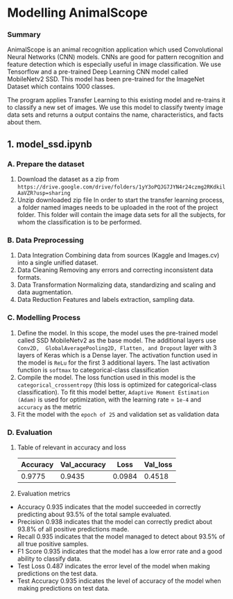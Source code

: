 # Modelling AnimalScope 

### Summary
AnimalScope is an animal recognition application which used Convolutional Neural Networks (CNN) models. CNNs are good for pattern recognition and feature detection which is especially useful in image classification. We use Tensorflow and a pre-trained Deep Learning CNN model called MobileNetv2 SSD. This model has been pre-trained for the ImageNet Dataset which contains 1000 classes. 

The program applies Transfer Learning to this existing model and re-trains it to classify a new set of images. We use this model to classify twenty image data sets and returns a output contains the name, characteristics, and facts about them.


## 1. model_ssd.ipynb
### A. Prepare the dataset
1. Download the dataset as a zip from `https://drive.google.com/drive/folders/1yY3oPQJG7JYN4r24czmg2RKdkilAaVZR?usp=sharing` 
2. Unzip downloaded zip file
In order to start the transfer learning process, a folder named images needs to be uploaded in the root of the project folder. This folder will contain the image data sets for all the subjects, for whom the classification is to be performed.

### B. Data Preprocessing
1. Data Integration
Combining data from sources (Kaggle and Images.cv) into a single unified dataset.
2. Data Cleaning
Removing any errors and correcting inconsistent data formats.
3. Data Transformation
Normalizing data, standardizing and scaling and data augmentation.
4. Data Reduction
Features and labels extraction, sampling data.

### C. Modelling Process
1. Define the model. In this scope, the model uses the pre-trained model called SSD MobileNetv2 as the base model. The additional layers use `Conv2D,  GlobalAveragePooling2D, Flatten, and Dropout` layer with 3 layers of Keras which is a Dense layer. The activation function used in the model is `ReLu` for the first 3 additional layers. The last activation function is `softmax` to categorical-class classification
2. Compile the model. The loss function used in this model is the `categorical_crossentropy` (this loss is optimized for categorical-class classification). To fit this model better, `Adaptive Moment Estimation (Adam)` is used for optimization, with the learning rate = `1e-4` and `accuracy` as the metric
3. Fit the model with the `epoch of 25` and validation set as validation data

### D. Evaluation
1. Table of relevant in accuracy and loss

   | Accuracy | Val_accuracy | Loss   | Val_loss |  
   | -------- | ------------ | ------ | -------- |
   | 0.9775   | 0.9435       | 0.0984 | 0.4518   |

2. Evaluation metrics
* Accuracy 0.935 indicates that the model succeeded in correctly predicting about 93.5% of the total sample evaluated.
* Precision 0.938 indicates that the model can correctly predict about 93.8% of all positive predictions made. 
* Recall 0.935 indicates that the model managed to detect about 93.5% of all true positive samples. 
* F1 Score 0.935 indicates that the model has a low error rate and a good ability to classify data.
* Test Loss 0.487 indicates the error level of the model when making predictions on the test data. 
* Test Accuracy 0.935 indicates the level of accuracy of the model when making predictions on test data.
